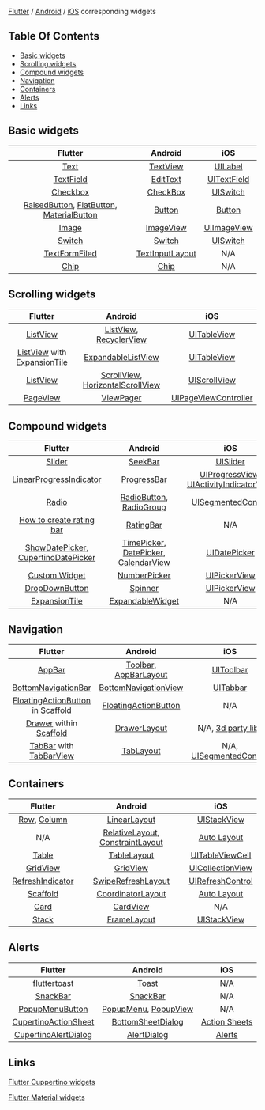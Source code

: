 [Flutter](https://flutter.io/docs/development/ui/widgets) / [Android](https://developer.android.com/reference/android/view/View) / [iOS](https://developer.apple.com/documentation/uikit) corresponding widgets

## Table Of Contents
- [Basic widgets](#basic-widgets)
- [Scrolling widgets](#scrolling-widgets)
- [Compound widgets](#compound-widgets)
- [Navigation](#navigation)
- [Containers](#containers)
- [Alerts](#alerts)
- [Links](#links)

## Basic widgets

| Flutter | Android  | iOS |
|:--------:|:--------:|:--------:|
| [Text](https://docs.flutter.io/flutter/widgets/Text-class.html) | [TextView](https://developer.android.com/reference/android/widget/TextView) | [UILabel](https://developer.apple.com/documentation/uikit/uilabel) |
| [TextField](https://docs.flutter.io/flutter/material/TextField-class.html) | [EditText](https://developer.android.com/reference/android/widget/EditText) | [UITextField](https://developer.apple.com/documentation/uikit/uitextfield) |
| [Checkbox](https://docs.flutter.io/flutter/material/Checkbox-class.html) | [CheckBox](https://developer.android.com/reference/android/widget/CheckBox) | [UISwitch](https://developer.apple.com/documentation/uikit/UISwitch) |
| [RaisedButton](https://docs.flutter.io/flutter/material/RaisedButton-class.html), [FlatButton](https://docs.flutter.io/flutter/material/FlatButton-class.html), [MaterialButton](https://docs.flutter.io/flutter/material/MaterialButton-class.html) | [Button](https://developer.android.com/reference/android/widget/Button.html) | [Button](https://developer.apple.com/documentation/uikit/uibutton) |
| [Image](https://docs.flutter.io/flutter/widgets/Image-class.html) | [ImageView](https://developer.android.com/reference/android/widget/ImageView) | [UIImageView](https://developer.apple.com/documentation/uikit/UIImageView) |
| [Switch](https://docs.flutter.io/flutter/material/Switch-class.html) | [Switch](https://developer.android.com/reference/android/widget/Switch) | [UISwitch](https://developer.apple.com/documentation/uikit/UISwitch) |
| [TextFormFiled](https://docs.flutter.io/flutter/material/TextFormField-class.html) | [TextInputLayout](https://developer.android.com/reference/com/google/android/material/textfield/package-summary) | N/A |
| [Chip](https://docs.flutter.io/flutter/material/Chip-class.html) | [Chip](https://developer.android.com/reference/com/google/android/material/chip/Chip) | N/A |

## Scrolling widgets
| Flutter | Android  | iOS |
|:--------:|:--------:|:--------:|
| [ListView](https://docs.flutter.io/flutter/widgets/ListView-class.html) | [ListView](https://developer.android.com/reference/android/widget/ListView), [RecyclerView](https://developer.android.com/reference/android/support/v7/widget/RecyclerView.html) | [UITableView](https://developer.apple.com/documentation/uikit/uitableview) |
| [ListView](https://docs.flutter.io/flutter/widgets/ListView-class.html) with [ExpansionTile](https://flutter.io/docs/catalog/samples/expansion-tile-sample) | [ExpandableListView](https://developer.android.com/reference/android/widget/ExpandableListView) | [UITableView](https://developer.apple.com/documentation/uikit/uitableview) |
| [ListView](https://docs.flutter.io/flutter/widgets/ListView-class.html) | [ScrollView](https://developer.android.com/reference/android/widget/ScrollView), [HorizontalScrollView](https://developer.android.com/reference/android/widget/HorizontalScrollView) | [UIScrollView](https://developer.apple.com/documentation/uikit/uiscrollview) |
| [PageView](https://docs.flutter.io/flutter/widgets/PageView-class.html) | [ViewPager](https://developer.android.com/reference/android/support/v4/view/ViewPager) | [UIPageViewController](https://developer.apple.com/documentation/uikit/uipageviewcontroller) |

## Compound widgets
| Flutter | Android  | iOS |
|:--------:|:--------:|:--------:|
| [Slider](https://docs.flutter.io/flutter/material/Slider-class.html) | [SeekBar](https://developer.android.com/reference/android/widget/SeekBar) | [UISlider](https://developer.apple.com/documentation/uikit/UISlider) |
| [LinearProgressIndicator](https://docs.flutter.io/flutter/material/LinearProgressIndicator-class.html) | [ProgressBar](https://developer.android.com/reference/android/widget/ProgressBar) | [UIProgressView](https://developer.apple.com/documentation/uikit/UIProgressView), [UIActivityIndicatorView](https://developer.apple.com/documentation/uikit/UIActivityIndicatorView)
| [Radio](https://docs.flutter.io/flutter/material/Radio-class.html) | [RadioButton](https://docs.flutter.io/flutter/material/Radio-class.html), [RadioGroup](https://developer.android.com/reference/android/widget/RadioGroup) | [UISegmentedControl](https://developer.apple.com/documentation/uikit/UISegmentedControl) |
| [How to create rating bar](https://stackoverflow.com/questions/46637566/how-to-create-rating-star-bar-properly) | [RatingBar](https://developer.android.com/reference/android/widget/RatingBar) | N/A |
| [ShowDatePicker](https://docs.flutter.io/flutter/material/showDatePicker.html), [CupertinoDatePicker](https://docs.flutter.io/flutter/cupertino/CupertinoDatePicker-class.html) | [TimePicker](https://developer.android.com/reference/android/widget/TimePicker), [DatePicker](https://developer.android.com/reference/android/widget/DatePicker), [CalendarView](https://developer.android.com/reference/android/widget/CalendarView) | [UIDatePicker](https://developer.apple.com/documentation/uikit/uidatepicker) |
| [Custom Widget](https://pub.dartlang.org/packages/numberpicker) | [NumberPicker](https://developer.android.com/reference/android/widget/NumberPicker) | [UIPickerView](https://developer.apple.com/documentation/uikit/uipickerview) |
| [DropDownButton](https://docs.flutter.io/flutter/material/DropdownButton-class.html) | [Spinner](https://developer.android.com/reference/android/widget/Spinner) | [UIPickerView](https://developer.apple.com/documentation/uikit/UIPickerView) |
| [ExpansionTile](https://flutter.io/docs/catalog/samples/expansion-tile-sample) | [ExpandableWidget](https://developer.android.com/reference/com/google/android/material/expandable/ExpandableWidget) | N/A |

## Navigation
| Flutter | Android  | iOS |
|:--------:|:--------:|:--------:|
| [AppBar](https://docs.flutter.io/flutter/material/AppBar-class.html) | [Toolbar](https://developer.android.com/reference/android/widget/Toolbar), [AppBarLayout](https://developer.android.com/reference/android/support/design/widget/AppBarLayout) | [UIToolbar](https://developer.apple.com/documentation/uikit/uitoolbar) |
| [BottomNavigationBar](https://docs.flutter.io/flutter/material/BottomNavigationBar-class.html) | [BottomNavigationView](https://developer.android.com/reference/android/support/design/widget/BottomNavigationView) | [UITabbar](https://developer.apple.com/documentation/uikit/uitabbar) |
| [FloatingActionButton](https://docs.flutter.io/flutter/material/Scaffold-class.html) in [Scaffold](https://docs.flutter.io/flutter/material/FloatingActionButton-class.html) | [FloatingActionButton](https://developer.android.com/guide/topics/ui/floating-action-button) | N/A |
| [Drawer](https://docs.flutter.io/flutter/material/Scaffold-class.html) within [Scaffold](https://docs.flutter.io/flutter/material/Drawer-class.html) | [DrawerLayout](https://developer.android.com/reference/android/support/v4/widget/DrawerLayout) | N/A, [3d party libs](https://github.com/vsouza/awesome-ios#navigation-bar) |
| [TabBar](https://docs.flutter.io/flutter/material/TabBar-class.html) with [TabBarView](https://docs.flutter.io/flutter/material/TabBarView-class.html) | [TabLayout](https://developer.android.com/reference/android/support/design/widget/TabLayout.html) | N/A, [UISegmentedControl](https://developer.apple.com/documentation/uikit/uisegmentedcontrol) |

## Containers
| Flutter | Android  | iOS |
|:--------:|:--------:|:--------:|
| [Row](https://docs.flutter.io/flutter/widgets/Row-class.html), [Column](https://docs.flutter.io/flutter/widgets/Column-class.html) | [LinearLayout](https://developer.android.com/reference/android/widget/LinearLayout) | [UIStackView](https://developer.apple.com/documentation/uikit/uistackview) |
| N/A | [RelativeLayout](https://developer.android.com/reference/android/widget/RelativeLayout), [ConstraintLayout](https://developer.android.com/reference/android/support/constraint/ConstraintLayout) | [Auto Layout](https://developer.apple.com/library/archive/documentation/UserExperience/Conceptual/AutolayoutPG/index.html) |
| [Table](https://docs.flutter.io/flutter/widgets/Table-class.html) | [TableLayout](https://developer.android.com/reference/android/widget/TableLayout) | [UITableViewCell](https://developer.apple.com/documentation/uikit/UITableViewCell) |
| [GridView](https://docs.flutter.io/flutter/widgets/GridView-class.html) | [GridView](https://developer.android.com/guide/topics/ui/layout/gridview) | [UICollectionView](https://developer.apple.com/documentation/uikit/uicollectionview) |
| [RefreshIndicator](https://docs.flutter.io/flutter/material/RefreshIndicator-class.html) | [SwipeRefreshLayout](https://developer.android.com/reference/android/support/v4/widget/SwipeRefreshLayout) | [UIRefreshControl](https://developer.apple.com/documentation/uikit/UIRefreshControl) |
| [Scaffold](https://docs.flutter.io/flutter/material/Scaffold-class.html) | [CoordinatorLayout](https://developer.android.com/reference/android/support/design/widget/CoordinatorLayout) | [Auto Layout](https://developer.apple.com/library/archive/documentation/UserExperience/Conceptual/AutolayoutPG/index.html) |
| [Card](https://docs.flutter.io/flutter/material/Card-class.html) | [CardView](https://docs.flutter.io/flutter/material/Card-class.html) | N/A |
| [Stack](https://docs.flutter.io/flutter/widgets/Stack-class.html) | [FrameLayout](https://developer.android.com/reference/android/widget/FrameLayout) | [UIStackView](https://developer.apple.com/documentation/uikit/uistackview) |

## Alerts
| Flutter | Android  | iOS |
|:--------:|:--------:|:--------:|
| [fluttertoast](https://pub.dartlang.org/packages/fluttertoast) | [Toast](https://developer.android.com/reference/android/widget/Toast) | N/A |
| [SnackBar](https://docs.flutter.io/flutter/material/SnackBar-class.html) | [SnackBar](https://developer.android.com/reference/android/support/design/widget/Snackbar) | N/A |
| [PopupMenuButton](https://docs.flutter.io/flutter/material/PopupMenuButton-class.html) | [PopupMenu](https://developer.android.com/reference/android/widget/PopupMenu), [PopupView](https://developer.android.com/reference/android/widget/PopupWindow) | N/A |
| [CupertinoActionSheet](https://docs.flutter.io/flutter/cupertino/CupertinoActionSheet-class.html) | [BottomSheetDialog](https://developer.android.com/reference/com/google/android/material/bottomsheet/BottomSheetDialog) | [Action Sheets](https://developer.apple.com/design/human-interface-guidelines/ios/views/action-sheets/)
| [CupertinoAlertDialog](https://flutter.io/docs/development/ui/widgets/cupertino) | [AlertDialog](https://developer.android.com/reference/android/app/AlertDialog) | [Alerts](https://developer.apple.com/design/human-interface-guidelines/ios/views/alerts/) |

## Links

[Flutter Cuppertino widgets](https://flutter.io/docs/development/ui/widgets/cupertino)

[Flutter Material widgets](https://flutter.io/docs/development/ui/widgets/material)
